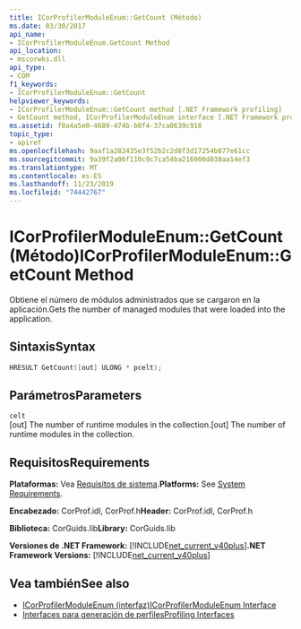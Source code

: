 ```yaml
---
title: ICorProfilerModuleEnum::GetCount (Método)
ms.date: 03/30/2017
api_name:
- ICorProfilerModuleEnum.GetCount Method
api_location:
- mscorwks.dll
api_type:
- COM
f1_keywords:
- ICorProfilerModuleEnum::GetCount
helpviewer_keywords:
- ICorProfilerModuleEnum::GetCount method [.NET Framework profiling]
- GetCount method, ICorProfilerModuleEnum interface [.NET Framework profiling]
ms.assetid: f0a4a5e0-4689-474b-b0f4-37ca0639c918
topic_type:
- apiref
ms.openlocfilehash: 9aaf1a282435e3f52b2c2d8f3d17254b877e61cc
ms.sourcegitcommit: 9a39f2a06f110c9c7ca54ba216900d038aa14ef3
ms.translationtype: MT
ms.contentlocale: es-ES
ms.lasthandoff: 11/23/2019
ms.locfileid: "74442767"
---
```

# <a name="icorprofilermoduleenumgetcount-method"></a><span data-ttu-id="f4f0b-102">ICorProfilerModuleEnum::GetCount (Método)</span><span class="sxs-lookup"><span data-stu-id="f4f0b-102">ICorProfilerModuleEnum::GetCount Method</span></span>
<span data-ttu-id="f4f0b-103">Obtiene el número de módulos administrados que se cargaron en la aplicación.</span><span class="sxs-lookup"><span data-stu-id="f4f0b-103">Gets the number of managed modules that were loaded into the application.</span></span>  
  
## <a name="syntax"></a><span data-ttu-id="f4f0b-104">Sintaxis</span><span class="sxs-lookup"><span data-stu-id="f4f0b-104">Syntax</span></span>  
  
```cpp  
HRESULT GetCount([out] ULONG * pcelt);  
```  
  
## <a name="parameters"></a><span data-ttu-id="f4f0b-105">Parámetros</span><span class="sxs-lookup"><span data-stu-id="f4f0b-105">Parameters</span></span>  
 `celt`  
 <span data-ttu-id="f4f0b-106">[out] The number of runtime modules in the collection.</span><span class="sxs-lookup"><span data-stu-id="f4f0b-106">[out] The number of runtime modules in the collection.</span></span>  
  
## <a name="requirements"></a><span data-ttu-id="f4f0b-107">Requisitos</span><span class="sxs-lookup"><span data-stu-id="f4f0b-107">Requirements</span></span>  
 <span data-ttu-id="f4f0b-108">**Plataformas:** Vea [Requisitos de sistema](../../../../docs/framework/get-started/system-requirements.md).</span><span class="sxs-lookup"><span data-stu-id="f4f0b-108">**Platforms:** See [System Requirements](../../../../docs/framework/get-started/system-requirements.md).</span></span>  
  
 <span data-ttu-id="f4f0b-109">**Encabezado:** CorProf.idl, CorProf.h</span><span class="sxs-lookup"><span data-stu-id="f4f0b-109">**Header:** CorProf.idl, CorProf.h</span></span>  
  
 <span data-ttu-id="f4f0b-110">**Biblioteca:** CorGuids.lib</span><span class="sxs-lookup"><span data-stu-id="f4f0b-110">**Library:** CorGuids.lib</span></span>  
  
 <span data-ttu-id="f4f0b-111">**Versiones de .NET Framework:** [!INCLUDE[net_current_v40plus](../../../../includes/net-current-v40plus-md.md)]</span><span class="sxs-lookup"><span data-stu-id="f4f0b-111">**.NET Framework Versions:** [!INCLUDE[net_current_v40plus](../../../../includes/net-current-v40plus-md.md)]</span></span>  
  
## <a name="see-also"></a><span data-ttu-id="f4f0b-112">Vea también</span><span class="sxs-lookup"><span data-stu-id="f4f0b-112">See also</span></span>

- [<span data-ttu-id="f4f0b-113">ICorProfilerModuleEnum (interfaz)</span><span class="sxs-lookup"><span data-stu-id="f4f0b-113">ICorProfilerModuleEnum Interface</span></span>](../../../../docs/framework/unmanaged-api/profiling/icorprofilermoduleenum-interface.md)
- [<span data-ttu-id="f4f0b-114">Interfaces para generación de perfiles</span><span class="sxs-lookup"><span data-stu-id="f4f0b-114">Profiling Interfaces</span></span>](../../../../docs/framework/unmanaged-api/profiling/profiling-interfaces.md)
